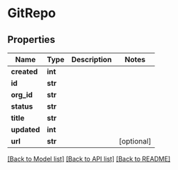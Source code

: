 # GitRepo

## Properties
Name | Type | Description | Notes
------------ | ------------- | ------------- | -------------
**created** | **int** |  | 
**id** | **str** |  | 
**org_id** | **str** |  | 
**status** | **str** |  | 
**title** | **str** |  | 
**updated** | **int** |  | 
**url** | **str** |  | [optional] 

[[Back to Model list]](../README.md#documentation-for-models) [[Back to API list]](../README.md#documentation-for-api-endpoints) [[Back to README]](../README.md)


